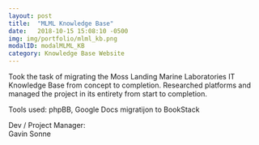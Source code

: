 ```yaml
---
layout: post
title:  "MLML Knowledge Base"
date:   2018-10-15 15:08:10 -0500
img: img/portfolio/mlml_kb.png
modalID: modalMLML_KB
category: Knowledge Base Website
---
```


Took the task of migrating the Moss Landing Marine Laboratories IT Knowledge Base from concept to completion. Researched platforms and managed the project in its entirety from start to completion.

Tools used: phpBB, Google Docs migratijon to BookStack

Dev / Project Manager:  
Gavin Sonne    
